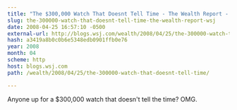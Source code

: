 ```yaml
---
title: "The $300,000 Watch That Doesnt Tell Time - The Wealth Report - WSJ"
slug: the-300000-watch-that-doesnt-tell-time-the-wealth-report-wsj
date: 2008-04-25 16:57:10 -0500
external-url: http://blogs.wsj.com/wealth/2008/04/25/the-300000-watch-that-doesnt-tell-time/
hash: a3419a8b0c0b6e5348edb0901ffb0e76
year: 2008
month: 04
scheme: http
host: blogs.wsj.com
path: /wealth/2008/04/25/the-300000-watch-that-doesnt-tell-time/

---
```


Anyone up for a $300,000 watch that doesn't tell the time? OMG.
